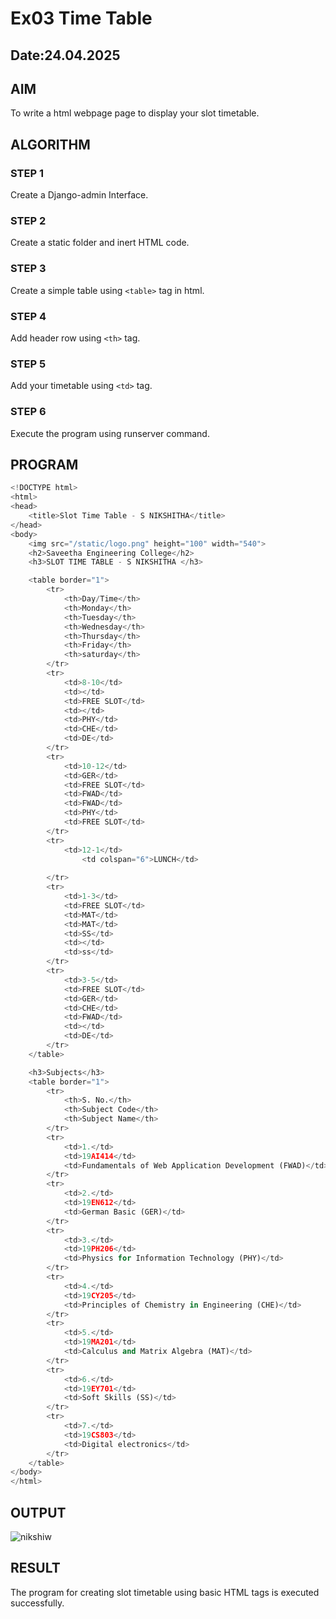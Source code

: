 # Ex03 Time Table
## Date:24.04.2025

## AIM
To write a html webpage page to display your slot timetable.

## ALGORITHM
### STEP 1
Create a Django-admin Interface.

### STEP 2
Create a static folder and inert HTML code.

### STEP 3
Create a simple table using ```<table>``` tag in html.

### STEP 4
Add header row using ```<th>``` tag.

### STEP 5
Add your timetable using ```<td>``` tag.

### STEP 6
Execute the program using runserver command.

## PROGRAM

```python
<!DOCTYPE html>
<html>
<head>
    <title>Slot Time Table - S NIKSHITHA</title>
</head>
<body>
    <img src="/static/logo.png" height="100" width="540">
    <h2>Saveetha Engineering College</h2>
    <h3>SLOT TIME TABLE - S NIKSHITHA </h3>

    <table border="1">
        <tr>
            <th>Day/Time</th>
            <th>Monday</th>
            <th>Tuesday</th>
            <th>Wednesday</th>
            <th>Thursday</th>
            <th>Friday</th>
            <th>saturday</th>
        </tr>
        <tr>
            <td>8-10</td>
            <td></td>
            <td>FREE SLOT</td>
            <td></td>
            <td>PHY</td>
            <td>CHE</td>
            <td>DE</td>
        </tr>
        <tr>
            <td>10-12</td>
            <td>GER</td>
            <td>FREE SLOT</td>
            <td>FWAD</td>
            <td>FWAD</td>
            <td>PHY</td>
            <td>FREE SLOT</td>
        </tr>
        <tr>
            <td>12-1</td>
                <td colspan="6">LUNCH</td>
            
        </tr>
        <tr>
            <td>1-3</td>
            <td>FREE SLOT</td>
            <td>MAT</td>
            <td>MAT</td>
            <td>SS</td>
            <td></td>
            <td>ss</td>
        </tr>
        <tr>
            <td>3-5</td>
            <td>FREE SLOT</td>
            <td>GER</td>
            <td>CHE</td>
            <td>FWAD</td>
            <td></td>
            <td>DE</td>
        </tr>
    </table>

    <h3>Subjects</h3>
    <table border="1">
        <tr>
            <th>S. No.</th>
            <th>Subject Code</th>
            <th>Subject Name</th>
        </tr>
        <tr>
            <td>1.</td>
            <td>19AI414</td>
            <td>Fundamentals of Web Application Development (FWAD)</td>
        </tr>
        <tr>
            <td>2.</td>
            <td>19EN612</td>
            <td>German Basic (GER)</td>
        </tr>
        <tr>
            <td>3.</td>
            <td>19PH206</td>
            <td>Physics for Information Technology (PHY)</td>
        </tr>
        <tr>
            <td>4.</td>
            <td>19CY205</td>
            <td>Principles of Chemistry in Engineering (CHE)</td>
        </tr>
        <tr>
            <td>5.</td>
            <td>19MA201</td>
            <td>Calculus and Matrix Algebra (MAT)</td>
        </tr>
        <tr>
            <td>6.</td>
            <td>19EY701</td>
            <td>Soft Skills (SS)</td>
        </tr>
        <tr>
            <td>7.</td>
            <td>19CS803</td>
            <td>Digital electronics</td>
        </tr>
    </table>
</body>
</html>
```

## OUTPUT

![nikshiw](https://github.com/user-attachments/assets/40a29ccf-7bb0-42ed-bdeb-ff5e9f8f8bc2)




## RESULT
The program for creating slot timetable using basic HTML tags is executed successfully.
